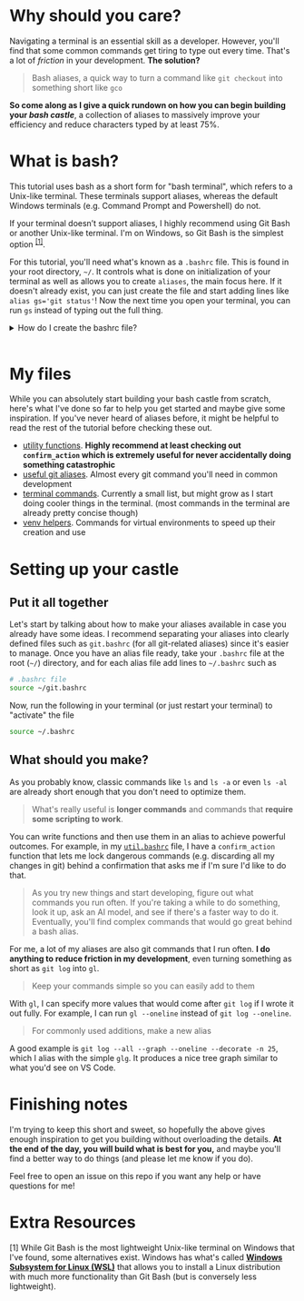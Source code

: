 # Why should you care?
Navigating a terminal is an essential skill as a developer. However, you'll find that some common commands get tiring to type out every time. That's a lot of *friction* in your development. **The solution?**

> Bash aliases, a quick way to turn a command like `git checkout` into something short like `gco`

**So come along as I give a quick rundown on how you can begin building your *bash castle***, a collection of aliases to massively improve your efficiency and reduce characters typed by at least 75\%.

# What is bash?
This tutorial uses bash as a short form for "bash terminal", which refers to a Unix-like terminal. These terminals support aliases, whereas the default Windows terminals (e.g. Command Prompt and Powershell) do not.

If your terminal doesn’t support aliases, I highly recommend using Git Bash or another Unix-like terminal. I'm on Windows, so Git Bash is the simplest option <sup>[\[1\]](#extra-resources)</sup>.

For this tutorial, you'll need what's known as a `.bashrc` file. This is found in your root directory, `~/`. It controls what is done on initialization of your terminal as well as allows you to create `aliases`, the main focus here. If it doesn't already exist, you can just create the file and start adding lines like `alias gs='git status'`! Now the next time you open your terminal, you can run `gs` instead of typing out the full thing.

<details>
    <summary>How do I create the bashrc file?</summary>

    cd ~
    vim .bashrc
    # if you don't have vim, nano and vi are other text editors you can use

</details>
<br/>

# My files
While you can absolutely start building your bash castle from scratch, here's what I've done so far to help you get started and maybe give some inspiration. If you've never heard of aliases before, it might be helpful to read the rest of the tutorial before checking these out.

- [utility functions](./helper-files/bash/util.bashrc). **Highly recommend at least checking out `confirm_action` which is extremely useful for never accidentally doing something catastrophic**
- [useful git aliases](./helper-files/bash/git.bashrc). Almost every git command you'll need in common development
- [terminal commands](./helper-files/bash/terminal.bashrc). Currently a small list, but might grow as I start doing cooler things in the terminal. (most commands in the terminal are already pretty concise though)
- [venv helpers](./helper-files/bash/venv.bashrc). Commands for virtual environments to speed up their creation and use

# Setting up your castle
## Put it all together
Let's start by talking about how to make your aliases available in case you already have some ideas. I recommend separating your aliases into clearly defined files such as `git.bashrc` (for all git-related aliases) since it's easier to manage. Once you have an alias file ready, take your `.bashrc` file at the root (`~/`) directory, and for each alias file add lines to `~/.bashrc` such as
```bash
# .bashrc file
source ~/git.bashrc
```
Now, run the following in your terminal (or just restart your terminal) to "activate" the file
```bash
source ~/.bashrc
```

## What should you make?
As you probably know, classic commands like `ls` and `ls -a` or even `ls -al` are already short enough that you don't need to optimize them.
> What's really useful is **longer commands** and commands that **require some scripting to work**.

You can write functions and then use them in an alias to achieve powerful outcomes. For example, in my [`util.bashrc`](./helper-files/bash/util.bashrc) file, I have a `confirm_action` function that lets me lock dangerous commands (e.g. discarding all my changes in git) behind a confirmation that asks me if I'm sure I'd like to do that.

> As you try new things and start developing, figure out what commands you run often. If you're taking a while to do something, look it up, ask an AI model, and see if there's a faster way to do it. Eventually, you'll find complex commands that would go great behind a bash alias.

For me, a lot of my aliases are also git commands that I run often. **I do anything to reduce friction in my development**, even turning something as short as `git log` into `gl`.
> Keep your commands simple so you can easily add to them

With `gl`, I can specify more values that would come after `git log` if I wrote it out fully. For example, I can run `gl --oneline` instead of `git log --oneline`.

> For commonly used additions, make a new alias

A good example is `git log --all --graph --oneline --decorate -n 25`, which I alias with the simple `glg`. It produces a nice tree graph similar to what you'd see on VS Code.

# Finishing notes
I'm trying to keep this short and sweet, so hopefully the above gives enough inspiration to get you building without overloading the details. **At the end of the day, you will build what is best for you,** and maybe you'll find a better way to do things (and please let me know if you do).  

Feel free to open an issue on this repo if you want any help or have questions for me!

# Extra Resources
\[1\] While Git Bash is the most lightweight Unix-like terminal on Windows that I've found, some alternatives exist. Windows has what's called [**Windows Subsystem for Linux (WSL)**](https://learn.microsoft.com/en-us/windows/wsl/install) that allows you to install a Linux distribution with much more functionality than Git Bash (but is conversely less lightweight).
